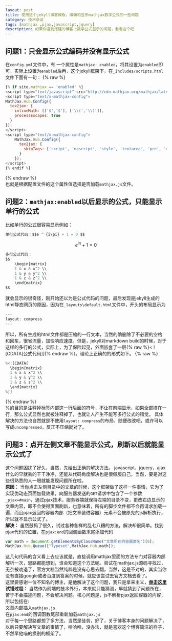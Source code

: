 ```yaml
---
layout: post
title: 使用这个jekyll博客模板，编辑和显示mathjax数学公式的一些问题
category: 技术杂谈
tags: [mathjax ,pjax,javascript,jquery]
description: 如果你遇到搭建的博客上数学公式显示的问题，看看这个吧
---
```

## 问题1：只会显示公式编码并没有显示公式
在`config.yml`文件中，有 一个属性是`mathjax: enabled`，将其设置为`enabled`即可，实际上设置为`enabled`后再，这个jekyll框架下，在`_includes/scripts.html`文件下面有一句：
{% raw %}
```javascript
{% if site.mathjax == 'enabled' %}
<script type="text/javascript" src="http://cdn.mathjax.org/mathjax/latest/MathJax.js?config=TeX-AMS-MML_HTMLorMML" id='mathjax'></script>
<script type="text/x-mathjax-config">
MathJax.Hub.Config({
  tex2jax: {
    inlineMath: [['$','$'], ['\\(','\\)']],
    processEscapes: true
  }
});
</script>
<script type="text/x-mathjax-config">
    MathJax.Hub.Config({
      tex2jax: {
        skipTags: ['script', 'noscript', 'style', 'textarea', 'pre', 'code']
      }
    });
</script>
{% endif %}
```
{% endraw %}  
也就是根据配置文件的这个属性值选择是否加载`mathjax.js`文件。

## 问题2：`mathjax:enabled`以后显示的公式，只能显示单行的公式
比如单行的公式很容易显示例如：
```javascript
单行公式代码：$$e ^ {i\pi} + 1 = 0 $$
```

$$e ^ {i\pi} + 1 = 0$$  

```javascript
多行公式代码：
$$
    \begin{matrix}
    1 & x & x^2 \\
    1 & y & y^2 \\
    1 & z & z^2 \\
    \end{matrix}
$$
```
就会显示的很奇怪，刚开始还以为是公式代码的问题，最后发现是jekyll生成的html静态网页的原因，因为在`_layouts\default.html`文件中，开头的布局显示为
```javascript
---
layout: compress
---
```
所以，所有生成的html文件都是压缩的一行文本，当然的确删除了不必要的空格和回车，很省流量，加快响应速度。但是，jekyll对markdown build的时候，对于这样的多行的公式，实际上，为了保险起见，外面嵌套了一层{% raw %}< ![CDATA[公式代码]]{% endraw %}。理论上正确的的形式如下。
{% raw %}
```javascript
%<![CDATA[
  \begin{matrix}
  1 & x & x^2 \\
  1 & y & y^2 \\
  1 & z & z^2 \\
  \end{matrix}
%]]
```
{% endraw %}  
%的目的是注释掉标签内部这一行后面的符号，不让在前端显示，如果全部挤在一行，那么公式显然也就被注释掉了，也就让人产生不能写多行公式的错觉。
具体解决的方法也自然就是不使用`layout: compress`的布局，随便改改吧，或许可以写成`uncompressed`，反正不压缩就对了。
## 问题3：点开左侧文章不能显示公式，刷新以后就能显示公式了
这个问题困扰了好久，当然，先给出正确的解决方法。
javascript，jquery，ajax什么的早就丢的干干净净，还能从代码角度解决也是很佩服自己，当然，要是对这些很熟悉的人一眼就能发现问题所在啦。  
**原因：** 当你点击左侧目录中的文章的时候，这个框架做了这样一件事情，它为了实现伪动态页面加载效果，向服务器发送的`GET`请求中包含了一个参数`_pjax=#main`，通过pjax技术，服务器端就保持左端的目录不变，更改右边显示的文章内容，即不会使得页面刷新，也意味着，所有的脚步文件都不会再请求加载一遍，而且pjax返回的容器内部（把文章装进容器）元素不会被原先的js解析执行，所以就不显示公式了。  
**解决：** 虽然鼓捣了很久，试过各种各样的乱七八糟的方法，解决却很简单。找到pjax代码的位置，在`pjax:end`的回调函数末尾添加代码
```javascript
var math = document.getElementsByClassName("文章所在的容器类名")[0];
MathJax.Hub.Queue(["Typeset",MathJax.Hub,math]);
```
这几句代码的含义看上去应该就是，直接调用mathjax里面的方法专门对容器内部解析一次，思路都能想到，谁会知道这个方法呢。尝试在mathjax.js源码寻找过，无奈被劝退了，官方文档当然纯粹是没有心思去翻，当然，这是不对的，其实当你没有直接google或者百度到答案的时候，就应该尝试去官方文档去看了。   
这里要感谢一位不知名的博主，是他解决了这个问题，我只是拿来主义，[**单击这里**](https://www.jianshu.com/p/8bec0ab9b467)  
**试错过程：** 当然作为前端的技术外行，本来就只能猜测，早就猜到了问题所在，苦于不会描述问题，不会解决问题。核心问题是，js不解析pjax返回容器的内容，所以包括在:  
文章内部插入`mathjax.js`  
在`pjax:end`的回调函数尾部重新加载`mathjax.js`  
对于每一个思路都想了多方法，当然是徒劳，好了，关于博客本身的问题解决了，以后只要解决写文章的事情了，哈哈哈，没办法，就是喜欢这个博客简洁的样子，不然早他喵的换别的框架了。
